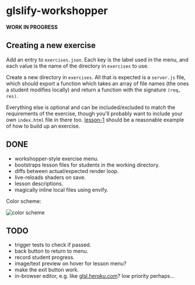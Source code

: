 # glslify-workshopper

**WORK IN PROGRESS**

## Creating a new exercise

Add an entry to `exercises.json`. Each key is the label used in the menu, and
each value is the name of the directory in `exercises` to use.

Create a new directory in `exercises`. All that is expected is a `server.js`
file, which should export a function which takes an array of file names (the
ones a student modifies locally) and return a function with the signature
`(req, res)`.

Everything else is optional and can be included/excluded to match the
requirements of the exercise, though you'll probably want to include your own
`index.html` file in there too. [lesson-1](exercises/lesson-1) should be a
reasonable example of how to build up an exercise.

## DONE

* workshopper-style exercise menu.
* bootstraps lesson files for students in the working directory.
* diffs between actual/expected render loop.
* live-reloads shaders on save.
* lesson descriptions.
* magically inline local files using envify.

Color scheme:

![color scheme](http://imgur.com/mcbbaNt.png)

## TODO

* trigger tests to check if passed.
* back button to return to menu.
* record student progress.
* image/text preview on hover for lesson menu?
* make the exit button work.
* in-browser editor, e.g. like [glsl.heroku.com](http://glsl.heroku.com)?
  low priority perhaps...
